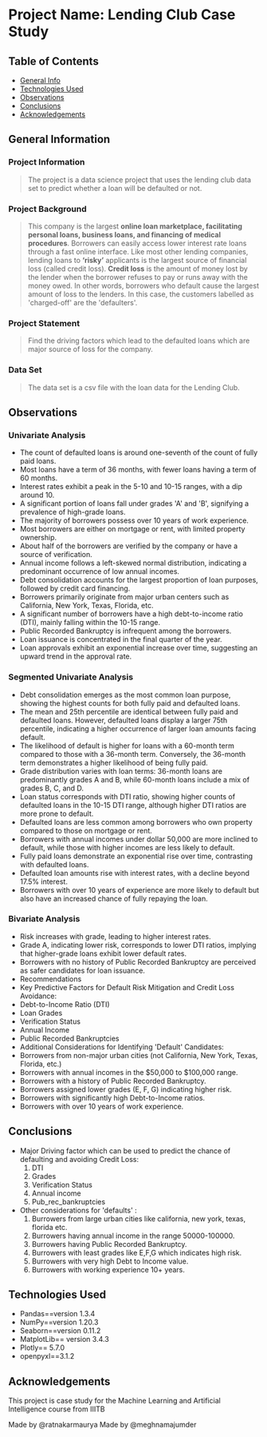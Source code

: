 # Project Name: Lending Club Case Study

## Table of Contents

- [General Info](#general-information)
- [Technologies Used](#technologies-used)
- [Observations](#observations)
- [Conclusions](#conclusions)
- [Acknowledgements](#acknowledgements)

## General Information

### Project Information

> The project is a data science project that uses the lending club data set to predict whether a loan will be defaulted or not.

### Project Background

> This company is the largest **online loan marketplace, facilitating personal loans, business loans, and financing of medical procedures**. Borrowers can easily access lower interest rate loans through a fast online interface. Like most other lending companies, lending loans to **‘risky’** applicants is the largest source of financial loss (called credit loss). **Credit loss** is the amount of money lost by the lender when the borrower refuses to pay or runs away with the money owed. In other words, borrowers who default cause the largest amount of loss to the lenders. In this case, the customers labelled as 'charged-off' are the 'defaulters'.

### Project Statement

> Find the driving factors which lead to the defaulted loans which are major source of loss for the company.

### Data Set

> The data set is a csv file with the loan data for the Lending Club.

<!-- You don't have to answer all the questions - just the ones relevant to your project. -->

## Observations
### Univariate Analysis
 - The count of defaulted loans is around one-seventh of the count of fully paid loans.
 - Most loans have a term of 36 months, with fewer loans having a term of 60 months.
 - Interest rates exhibit a peak in the 5-10 and 10-15 ranges, with a dip around 10.
 - A significant portion of loans fall under grades 'A' and 'B', signifying a prevalence of high-grade loans.
 - The majority of borrowers possess over 10 years of work experience.
 - Most borrowers are either on mortgage or rent, with limited property ownership.
 - About half of the borrowers are verified by the company or have a source of verification.
 - Annual income follows a left-skewed normal distribution, indicating a predominant occurrence of low annual incomes.
 - Debt consolidation accounts for the largest proportion of loan purposes, followed by credit card financing.
 - Borrowers primarily originate from major urban centers such as California, New York, Texas, Florida, etc.
 - A significant number of borrowers have a high debt-to-income ratio (DTI), mainly falling within the 10-15 range.
 - Public Recorded Bankruptcy is infrequent among the borrowers.
 - Loan issuance is concentrated in the final quarter of the year.
 - Loan approvals exhibit an exponential increase over time, suggesting an upward trend in the approval rate.
### Segmented Univariate Analysis
- Debt consolidation emerges as the most common loan purpose, showing the highest counts for both fully paid and defaulted loans.
- The mean and 25th percentile are identical between fully paid and defaulted loans. However, defaulted loans display a larger 75th percentile, indicating a higher occurrence of larger loan amounts facing default.
- The likelihood of default is higher for loans with a 60-month term compared to those with a 36-month term. Conversely, the 36-month term demonstrates a higher likelihood of being fully paid.
- Grade distribution varies with loan terms: 36-month loans are predominantly grades A and B, while 60-month loans include a mix of grades B, C, and D.
- Loan status corresponds with DTI ratio, showing higher counts of defaulted loans in the 10-15 DTI range, although higher DTI ratios are more prone to default.
- Defaulted loans are less common among borrowers who own property compared to those on mortgage or rent.
- Borrowers with annual incomes under dollar 50,000 are more inclined to default, while those with higher incomes are less likely to default.
- Fully paid loans demonstrate an exponential rise over time, contrasting with defaulted loans.
- Defaulted loan amounts rise with interest rates, with a decline beyond 17.5% interest.
- Borrowers with over 10 years of experience are more likely to default but also have an increased chance of fully repaying the loan.
### Bivariate Analysis
- Risk increases with grade, leading to higher interest rates.
- Grade A, indicating lower risk, corresponds to lower DTI ratios, implying that higher-grade loans exhibit lower default rates.
- Borrowers with no history of Public Recorded Bankruptcy are perceived as safer candidates for loan issuance.
- Recommendations
- Key Predictive Factors for Default Risk Mitigation and Credit Loss Avoidance:
- Debt-to-Income Ratio (DTI)
- Loan Grades
- Verification Status
- Annual Income
- Public Recorded Bankruptcies
- Additional Considerations for Identifying 'Default' Candidates:
- Borrowers from non-major urban cities (not California, New York, Texas, Florida, etc.)
- Borrowers with annual incomes in the $50,000 to $100,000 range.
- Borrowers with a history of Public Recorded Bankruptcy.
- Borrowers assigned lower grades (E, F, G) indicating higher risk.
- Borrowers with significantly high Debt-to-Income ratios.
- Borrowers with over 10 years of work experience.
## Conclusions

- Major Driving factor which can be used to predict the chance of defaulting and avoiding Credit Loss:
  1. DTI
  2. Grades
  3. Verification Status
  4. Annual income
  5. Pub_rec_bankruptcies
- Other considerations for 'defaults' :
  1. Burrowers from large urban cities like california, new york, texas, florida etc.
  2. Burrowers having annual income in the range 50000-100000.
  3. Burrowers having Public Recorded Bankruptcy.
  4. Burrowers with least grades like E,F,G which indicates high risk.
  5. Burrowers with very high Debt to Income value.
  6. Burrowers with working experience 10+ years.


## Technologies Used

- Pandas==version 1.3.4
- NumPy==version 1.20.3
- Seaborn==version 0.11.2
- MatplotLib== version 3.4.3
- Plotly== 5.7.0
- openpyxl==3.1.2

<!-- As the libraries versions keep on changing, it is recommended to mention the version of library used in this project -->

## Acknowledgements

This project is case study for the Machine Learning and Artificial Intelligence course from IIITB

Made by @ratnakarmaurya
Made by @meghnamajumder

